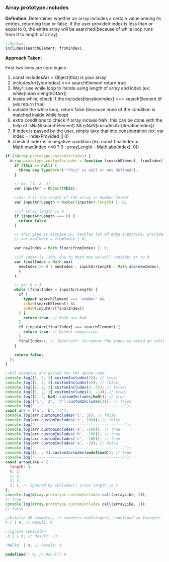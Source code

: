 ### Array.prototype.includes

**Definition**: Determines whether an array includes a certain value among its entries, returning true or false. If the user provided index is less than or equal to 0, the entire array will be searched(because of while loop runs from 0 to length of array).

```js
//Syntax:
includes(searchElement, fromIndex);
```

<strong>Approach Taken:</strong>

First two lines are core logics

1. const includesArr = Object(this) is your array
2. includesArr[yourIndex] === searchElement return true
3. Way1: use while loop to iterate using length of array and index (ex: while(index<lengthOfArr))
4. inside while, check if the includes[iterationIndex] === searchElement (if yes return true)
5. outside the while loop, return false (because none of the condition is matched inside while loop)
6. extra conditions to check if array inclues NaN, this can be done with the help of isNaN(searchElement) && isNaN(includesArr[iterationIndex])
7. if index is passed by the user, simply take that into consideration (ex: var index = indexProvided || 0)
8. check if index is in negative condition (ex: const finalIndex = Math.max(index >=0 ? 0 : arrayLength - Math.abs(index), 0))

```javascript
if (!Array.prototype.customIncludes) {
  Array.prototype.customIncludes = function (searchElement, fromIndex) {
    if (this == null) {
      throw new TypeError('"this" is null or not defined');
    }

    // ex: [1, 2, 3]
    var inputArr = Object(this);

    //ex: 3 is the length of the array in Number format
    var inputArrLength = Number(inputArr.length) || 0;

    //if array length is 0
    if (inputArrLength === 0) {
      return false;
    }

    // this pipe is bitwise OR, handles lot of edge scenarios, provided few examples at the bottom
    // var newIndex = fromIndex | 0;

    var newIndex = Math.floor(fromIndex) || 0;

    //if index is -100, due to Math.max we will consider it to 0
    var finalIndex = Math.max(
      newIndex >= 0 ? newIndex : inputArrLength - Math.abs(newIndex),
      0
    );

    // ex: 0 < 3
    while (finalIndex < inputArrLength) {
      if (
        typeof searchElement === 'number' &&
        isNaN(searchElement) &&
        isNaN(inputArr[finalIndex])
      ) {
        return true; // Both are NaN
      }
      if (inputArr[finalIndex] === searchElement) {
        return true; // Direct comparison
      }
      finalIndex++; // Important: Increment the index to avoid an infinite loop
    }

    return false;
  };
}

//All examples are passed for the above code:
console.log([1, 2, 3].customIncludes(2)); // true;
console.log([1, 2, 3].customIncludes(4)); // false;
console.log([1, 2, 3].customIncludes(3, 3)); // false;
console.log([1, 2, 3].customIncludes(3, -1)); // true;
console.log([1, 2, NaN].customIncludes(NaN)); // true
console.log(['1', '2', '3'].customIncludes(3)); // false
console.log('----------------------------------------');
const arr = ['a', 'b', 'c'];
console.log(arr.customIncludes('c', 3)); // false
console.log(arr.customIncludes('c', 100)); // false
console.log('----------------------------------------');
console.log(arr.customIncludes('a', -100)); // true
console.log(arr.customIncludes('b', -100)); // true
console.log(arr.customIncludes('c', -100)); // true
console.log(arr.customIncludes('a', -2)); // false
console.log('----------------------------------------');
console.log([1, , 3].customIncludes(undefined)); // true
console.log('----------------------------------------');
const arrayLike = {
  length: 3,
  0: 2,
  1: 3,
  2: 4,
  3: 1, // ignored by includes() since length is 3
};
console.log(Array.prototype.customIncludes.call(arrayLike, 2));
// true
console.log(Array.prototype.customIncludes.call(arrayLike, 1));
// false
```

```js
//bitwise OR examples, it converts nonIntegers, undefined to Integers
4.7 | 0; // Result: 4
```

```js
//ignore semicolon
-3.2 | 0; // Result: -3
```

```js
'hello' | 0; // Result: 0
```

```js
undefined | 0; // Result: 0
```
